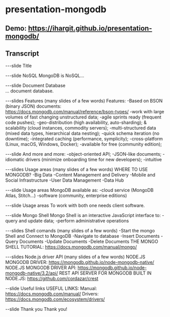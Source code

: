 # presentation-mongodb

## Demo: https://ihargit.github.io/presentation-mongodb/

## Transcript

---slide Title

---slide NoSQL
MongoDB is NoSQL... 

---slide Document Database  
... document database.

---slides Features (many slides of a few words)
Features:
-Based on BSON (binary JSON) documents: https://docs.mongodb.com/manual/reference/bson-types/
-work with large volumes of fast changing unstructured data;
-agile sprints ready (frequent code pushes);
-geo-distribution (high availability, аuto-sharding);
    & scalability (cloud instances, commodity servers);
-multi-structured data (mixed data types, hierarchical data nesting);
-quick schema iteration (no downtime);
-integrated caching (performance, symplicity);
-cross-platform (Linux, macOS, Windows, Docker);
-available for free (community edition);

---slide And more
and more:
-object-oriented API;
-JSON-like documents;
-idiomatic drivers (minimize onboarding time for new developers);
-intuitive

---slides Usage areas (many slides of a few words)
WHERE TO USE MONGODB?
-Big Data
-Content Management and Delivery
-Mobile and Social Infrastructure
-User Data Management
-Data Hub

---slide Usage areas
MongoDB available as:
-cloud service (MongoDB Atlas, Stitch...)
-software (community, enterprise editions)

---slide Usage areas
To work with both one needs client software.

---slide Mongo Shell
Mongo Shell is an interactive JavaScript interface to:
-query and update data;
-perform administrative operations

---slides Shell comands (many slides of a few words)
-Start the mongo Shell and Connect to MongoDB
-Navigate to database
-Insert Documents
-Query Documents
-Update Documents
-Delete Documents
THE MONGO SHELL TUTORIAL: https://docs.mongodb.com/manual/mongo/

---slides Node.js driver API (many slides of a few words)
NODE.JS MONGODB DRIVER: https://mongodb.github.io/node-mongodb-native/
NODE.JS MONGODB DRIVER API: https://mongodb.github.io/node-mongodb-native/3.2/api/
REST API SERVER FOR MONGODB BUILT IN NODE.JS: https://github.com/cordazar/crest

--slide Useful links
USEFUL LINKS:
Manual: https://docs.mongodb.com/manual/
Drivers: https://docs.mongodb.com/ecosystem/drivers/

--slide Thank you
Thank you!
